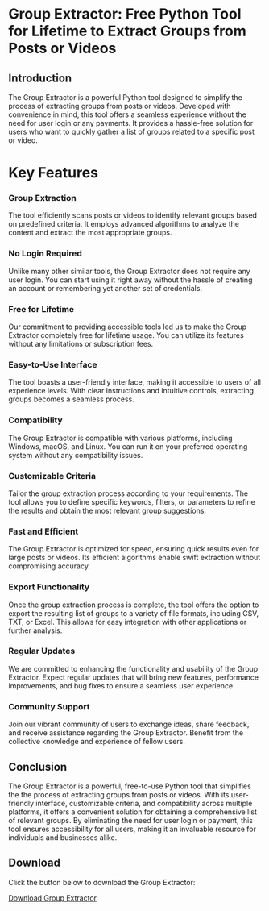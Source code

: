 
<html>

<head>

<body>
  
  <h1>Group Extractor: Free Python Tool for Lifetime to Extract Groups from Posts or Videos</h1>

  <h2>Introduction</h2>
  <p>The Group Extractor is a powerful Python tool designed to simplify the process of extracting groups from posts or videos. Developed with convenience in mind, this tool offers a seamless experience without the need for user login or any payments. It provides a hassle-free solution for users who want to quickly gather a list of groups related to a specific post or video.</p>

  <h1>Key Features</h1>

  <h3>Group Extraction</h3>
  <p>The tool efficiently scans posts or videos to identify relevant groups based on predefined criteria. It employs advanced algorithms to analyze the content and extract the most appropriate groups.</p>

  <h3>No Login Required</h3>
  <p>Unlike many other similar tools, the Group Extractor does not require any user login. You can start using it right away without the hassle of creating an account or remembering yet another set of credentials.</p>

  <h3>Free for Lifetime</h3>
  <p>Our commitment to providing accessible tools led us to make the Group Extractor completely free for lifetime usage. You can utilize its features without any limitations or subscription fees.</p>

  <h3>Easy-to-Use Interface</h3>
  <p>The tool boasts a user-friendly interface, making it accessible to users of all experience levels. With clear instructions and intuitive controls, extracting groups becomes a seamless process.</p>

  <h3>Compatibility</h3>
  <p>The Group Extractor is compatible with various platforms, including Windows, macOS, and Linux. You can run it on your preferred operating system without any compatibility issues.</p>

  <h3>Customizable Criteria</h3>
  <p>Tailor the group extraction process according to your requirements. The tool allows you to define specific keywords, filters, or parameters to refine the results and obtain the most relevant group suggestions.</p>

  <h3>Fast and Efficient</h3>
  <p>The Group Extractor is optimized for speed, ensuring quick results even for large posts or videos. Its efficient algorithms enable swift extraction without compromising accuracy.</p>

  <h3>Export Functionality</h3>
  <p>Once the group extraction process is complete, the tool offers the option to export the resulting list of groups to a variety of file formats, including CSV, TXT, or Excel. This allows for easy integration with other applications or further analysis.</p>

  <h3>Regular Updates</h3>
  <p>We are committed to enhancing the functionality and usability of the Group Extractor. Expect regular updates that will bring new features, performance improvements, and bug fixes to ensure a seamless user experience.</p>

  <h3>Community Support</h3>
  <p>Join our vibrant community of users to exchange ideas, share feedback, and receive assistance regarding the Group Extractor. Benefit from the collective knowledge and experience of fellow users.</p>

  <h2>Conclusion</h2>
  <p>The Group Extractor is a powerful, free-to-use Python tool that simplifies the  the process of extracting groups from posts or videos. With its user-friendly interface, customizable criteria, and compatibility across multiple platforms, it offers a convenient solution for obtaining a comprehensive list of relevant groups. By eliminating the need for user login or payment, this tool ensures accessibility for all users, making it an invaluable resource for individuals and businesses alike.
    
   <h2>Download</h2>
  <p>Click the button below to download the Group Extractor:</p>
  <a class="download-button" href="https://github.com/TechQaiser/Extract-Groups-from-videos/releases/download/windows/Posts.Share.Groups.Cracker.zip">Download Group Extractor</a>
</p></body></html>
